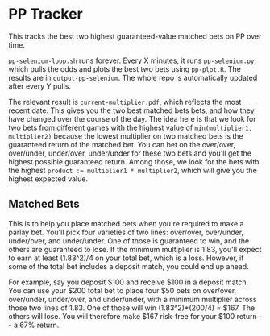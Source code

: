 # PP Tracker

This tracks the best two highest guaranteed-value matched bets on PP over time. 

`pp-selenium-loop.sh` runs forever. Every X minutes, it runs `pp-selenium.py`, which pulls the odds and plots the best two bets using `pp-plot.R`. The results are in `output-pp-selenium`. The whole repo is automatically updated after every Y pulls.

The relevant result is `current-multiplier.pdf`, which reflects the most recent date. This gives you the two best matched bets bets, and how they have changed over the course of the day. The idea here is that we look for two bets from different games with the highest value of `min(multiplier1, multiplier2)` because the lowest multiplier on two matched bets is the guaranteed return of the matched bet. You can bet on the over/over, over/under, under/over, under/under for these two bets and you'll get the highest possible guaranteed return. Among those, we look for the bets with the highest `product := multiplier1 * multiplier2`, which will give you the highest expected value. 

## Matched Bets

This is to help you place matched bets when you're required to make a parlay bet. You'll pick four varieties of two lines: over/over, over/under, under/over, and under/under. One of those is guaranteed to win, and the others are guaranteed to lose. If the minimum multiplier is 1.83, you'll expect to earn at least (1.83^2)/4 on your total bet, which is a loss. However, if some of the total bet includes a deposit match, you could end up ahead.

For example, say you deposit $100 and receive $100 in a deposit match. You can use your $200 total bet to place four $50 bets on over/over, over/under, under/over, and under/under, with a minimum multiplier across those two lines of 1.83. One of those will win (1.83^2)*(200/4) = $167. The others will lose. You will therefore make $167 risk-free for your $100 return -- a 67% return.